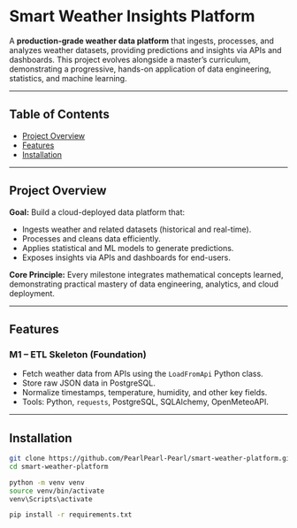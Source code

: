 # Smart Weather Insights Platform

A **production-grade weather data platform** that ingests, processes, and analyzes weather datasets, providing predictions and insights via APIs and dashboards. This project evolves alongside a master’s curriculum, demonstrating a progressive, hands-on application of data engineering, statistics, and machine learning.

---

## Table of Contents

- [Project Overview](#project-overview)  
- [Features](#features)  
- [Installation](#installation)  
<!-- - [Usage](#usage)  
- [Project Roadmap](#project-roadmap)  
- [GitHub Branch Strategy](#github-branch-strategy)  
- [Portfolio Story](#portfolio-story)   -->

---

## Project Overview

**Goal:** Build a cloud-deployed data platform that:  

- Ingests weather and related datasets (historical and real-time).  
- Processes and cleans data efficiently.  
- Applies statistical and ML models to generate predictions.  
- Exposes insights via APIs and dashboards for end-users.  

**Core Principle:** Every milestone integrates mathematical concepts learned, demonstrating practical mastery of data engineering, analytics, and cloud deployment.

---

## Features

### M1 – ETL Skeleton (Foundation)
- Fetch weather data from APIs using the `LoadFromApi` Python class.  
- Store raw JSON data in PostgreSQL.  
- Normalize timestamps, temperature, humidity, and other key fields.  
- Tools: Python, `requests`, PostgreSQL, SQLAlchemy, OpenMeteoAPI.

<!-- ### M2 – Data Cleaning + Scheduling
- Clean datasets: remove nulls, standardize units.  
- Schedule daily ETL runs using Apache Airflow (local execution).

### M3 – Initial EDA & Storage Design
- Use pandas for exploratory data analysis.  
- Store summary statistics in PostgreSQL tables.  
- Provide reproducible Jupyter notebooks for exploration.

### Later Phases
- Regression and classification models (temperature prediction, extreme weather detection).  
- Model monitoring with alerts.  
- Distributed processing with Spark/Dask.  
- Streaming data ingestion and integration.  
- Cloud deployment with Docker, AWS ECS/EKS, CI/CD pipelines.  
- FastAPI endpoints and Streamlit dashboards for interactive insights. -->

---

## Installation

```bash
git clone https://github.com/PearlPearl-Pearl/smart-weather-platform.git
cd smart-weather-platform

python -m venv venv
source venv/bin/activate
venv\Scripts\activate

pip install -r requirements.txt
